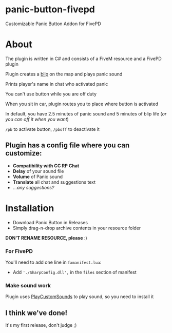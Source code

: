 # panic-button-fivepd
Customizable Panic Button Addon for FivePD

# About
The plugin is written in C# and consists of a FiveM resource and a FivePD plugin

Plugin creates a [blip](https://github.com/DR099H/panic-button-fivepd/assets/147756922/c1091a76-e577-43c1-9669-edee7ad79908) on the map and plays panic sound

Prints player's name in chat who activated panic

You can't use button while you are off duty

When you sit in car, plugin routes you to place where button is activated

In default, you have 2.5 minutes of panic sound and 5 minutes of blip life (*or you can off it when you want*)

`/pb` to activate button, `/pboff` to deactivate it

Plugin has a config file where you can **customize**:
---
- **Compatibility with CC RP Chat**
- **Delay** of your sound file
- **Volume** of Panic sound
- **Translate** all chat and suggestions text
- ...*any suggestions?*

# Installation
- Download Panic Button in Releases
- Simply drag-n-drop archive contents in your resource folder

**DON'T RENAME RESOURCE, please** :)

### For FivePD
You'll need to add one line in `fxmanifest.lua`:

- Add `'./SharpConfig.dll',` in the `files` section of manifest

### Make sound work
Plugin uses [PlayCustomSounds](https://github.com/LondonStudios/PlayCustomSounds) to play sound, so you need to install it

## I think we've done!
It's my first release, don't judge ;)
